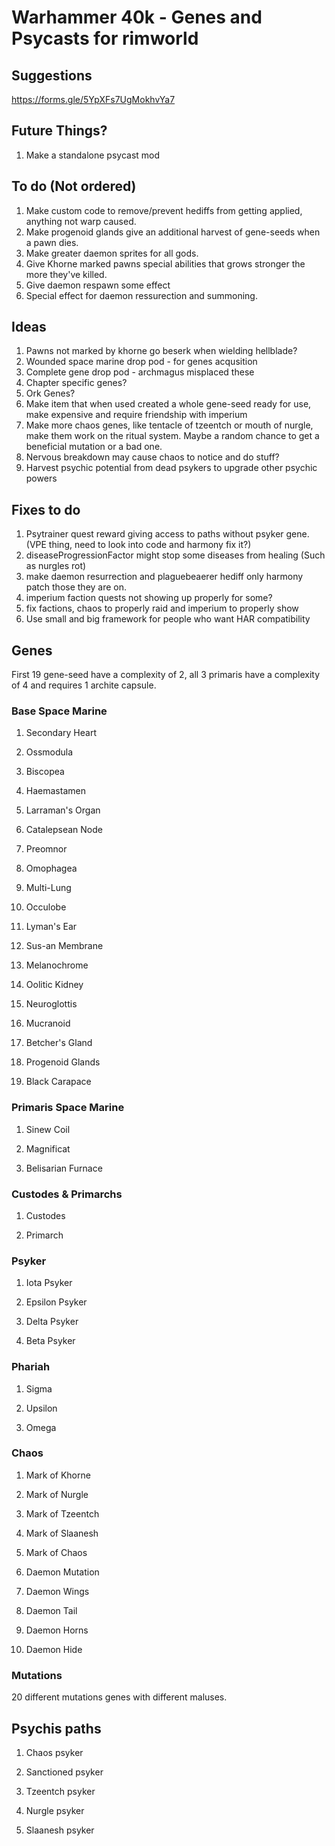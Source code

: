 # Warhammer 40k - Genes and Psycasts for rimworld

## Suggestions
https://forms.gle/5YpXFs7UgMokhvYa7

## Future Things?
1. Make a standalone psycast mod

## To do (Not ordered)
1. Make custom code to remove/prevent hediffs from getting applied, anything not warp caused.
2. Make progenoid glands give an additional harvest of gene-seeds when a pawn dies.
3. Make greater daemon sprites for all gods.
4. Give Khorne marked pawns special abilities that grows stronger the more they've killed.
5. Give daemon respawn some effect
6. Special effect for daemon ressurection and summoning.

## Ideas
1. Pawns not marked by khorne go beserk when wielding hellblade?
2. Wounded space marine drop pod - for genes acqusition
3. Complete gene drop pod - archmagus misplaced these
4. Chapter specific genes?
5. Ork Genes?
6. Make item that when used created a whole gene-seed ready for use, make expensive and require friendship with imperium
7. Make more chaos genes, like tentacle of tzeentch or mouth of nurgle, make them work on the ritual system. Maybe a random chance to get a beneficial mutation or a bad one.
8. Nervous breakdown may cause chaos to notice and do stuff?
9. Harvest psychic potential from dead psykers to upgrade other psychic powers

## Fixes to do
1. Psytrainer quest reward giving access to paths without psyker gene. (VPE thing, need to look into code and harmony fix it?)
2. diseaseProgressionFactor might stop some diseases from healing (Such as nurgles rot)
3. make daemon resurrection and plaguebeaerer hediff only harmony patch those they are on.
4. imperium faction quests not showing up properly for some?
5. fix factions, chaos to properly raid and imperium to properly show
6. Use small and big framework for people who want HAR compatibility

## Genes
First 19 gene-seed have a complexity of 2, all 3 primaris have a complexity of 4 and requires 1 archite capsule.

### Base Space Marine
1. Secondary Heart

2. Ossmodula

3. Biscopea
    
4. Haemastamen
    
5. Larraman's Organ
    
6. Catalepsean Node
    
7. Preomnor
    
8. Omophagea
    
9. Multi-Lung
    
10. Occulobe
    
11. Lyman's Ear
    
12. Sus-an Membrane
    
13. Melanochrome
    
14. Oolitic Kidney
  
15. Neuroglottis
    
16. Mucranoid
    
17. Betcher's Gland
    
18. Progenoid Glands
   
19. Black Carapace

### Primaris Space Marine    
1. Sinew Coil
    
2. Magnificat
    
3. Belisarian Furnace

### Custodes & Primarchs
1. Custodes

2. Primarch

### Psyker
1. Iota Psyker

2. Epsilon Psyker

3. Delta Psyker

4. Beta Psyker  

### Phariah
1. Sigma

2. Upsilon

3. Omega

### Chaos
1. Mark of Khorne

2. Mark of Nurgle

3. Mark of Tzeentch

4. Mark of Slaanesh

5. Mark of Chaos

6. Daemon Mutation

6. Daemon Wings

7. Daemon Tail

8. Daemon Horns

9. Daemon Hide

### Mutations
20 different mutations genes with different maluses.    

## Psychis paths
1. Chaos psyker
   
2. Sanctioned psyker

3. Tzeentch psyker

4. Nurgle psyker

5. Slaanesh psyker
